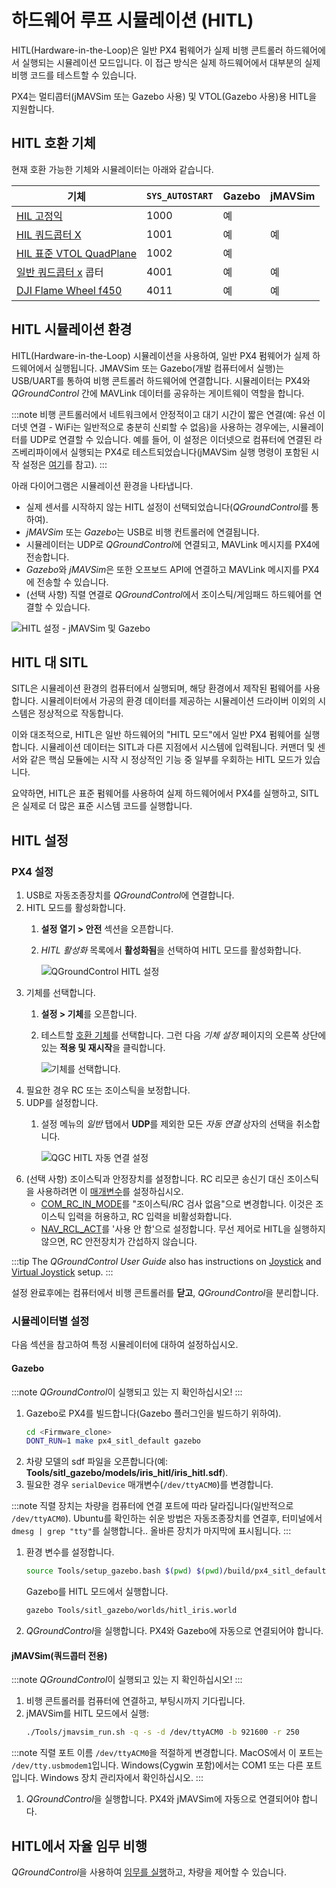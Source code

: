 # 하드웨어 루프 시뮬레이션 \(HITL\)

HITL(Hardware-in-the-Loop)은 일반 PX4 펌웨어가 실제 비행 콘트롤러 하드웨어에서 실행되는 시뮬레이션 모드입니다. 이 접근 방식은 실제 하드웨어에서 대부분의 실제 비행 코드를 테스트할 수 있습니다.

PX4는 멀티콥터(jMAVSim 또는 Gazebo 사용) 및 VTOL(Gazebo 사용)용 HITL을 지원합니다.


<a id="compatible_airframe"></a>

## HITL 호환 기체

현재 호환 가능한 기체와 시뮬레이터는 아래와 같습니다.

| 기체                                                                                                         | `SYS_AUTOSTART` | Gazebo | jMAVSim |
| ---------------------------------------------------------------------------------------------------------- | --------------- | ------ | ------- |
| [HIL 고정익](../airframes/airframe_reference.md#simulation-plane)                                             | 1000            | 예      |         |
| [HIL 쿼드콥터  X](../airframes/airframe_reference.md#copter_simulation_(copter)_hil_quadcopter_x)              | 1001            | 예      | 예       |
| [HIL 표준 VTOL QuadPlane](../airframes/airframe_reference.md#vtol_standard_vtol_hil_standard_vtol_quadplane) | 1002            | 예      |         |
| [일반 쿼드콥터 x](../airframes/airframe_reference.md#copter_quadrotor_x_generic_quadcopter) 콥터                   | 4001            | 예      | 예       |
| [DJI Flame Wheel f450](../airframes/airframe_reference.md#copter_quadrotor_x_dji_f450_w/_dji_escs)         | 4011            | 예      | 예       |


<a id="simulation_environment"></a>

## HITL 시뮬레이션 환경

HITL(Hardware-in-the-Loop) 시뮬레이션을 사용하여, 일반 PX4 펌웨어가 실제 하드웨어에서 실행됩니다. JMAVSim 또는 Gazebo(개발 컴퓨터에서 실행)는 USB/UART를 통하여 비행 콘트롤러 하드웨어에 연결합니다. 시뮬레이터는 PX4와 *QGroundControl* 간에 MAVLink 데이터를 공유하는 게이트웨이 역할을 합니다.

:::note
비행 콘트롤러에서 네트워크에서 안정적이고 대기 시간이 짧은 연결(예: 유선 이더넷 연결 - WiFi는 일반적으로 충분히 신뢰할 수 없음)을 사용하는 경우에는, 시뮬레이터를 UDP로 연결할 수 있습니다. 예를 들어, 이 설정은 이더넷으로 컴퓨터에 연결된 라즈베리파이에서 실행되는 PX4로 테스트되었습니다(jMAVSim 실행 명령이 포함된 시작 설정은 [여기](https://github.com/PX4/PX4-Autopilot/blob/master/posix-configs/rpi/px4_hil.config)를 참고).
:::

아래 다이어그램은 시뮬레이션 환경을 나타냅니다.
* 실제 센서를 시작하지 않는 HITL 설정이 선택되었습니다(*QGroundControl*를 통하여).
* *jMAVSim* 또는 *Gazebo*는 USB로 비행 컨트롤러에 연결됩니다.
* 시뮬레이터는 UDP로 *QGroundControl*에 연결되고, MAVLink 메시지를 PX4에 전송합니다.
* *Gazebo*와 *jMAVSim*은 또한 오프보드 API에 연결하고 MAVLink 메시지를 PX4에 전송할 수 있습니다.
* (선택 사항) 직렬 연결로 *QGroundControl*에서 조이스틱/게임패드 하드웨어를 연결할 수 있습니다.

![HITL 설정 - jMAVSim 및 Gazebo](../../assets/simulation/px4_hitl_overview_jmavsim_gazebo.png)


## HITL 대 SITL

SITL은 시뮬레이션 환경의 컴퓨터에서 실행되며, 해당 환경에서 제작된 펌웨어를 사용합니다. 시뮬레이터에서 가공의 환경 데이터를 제공하는 시뮬레이션 드라이버 이외의 시스템은 정상적으로 작동합니다.

이와 대조적으로, HITL은 일반 하드웨어의 "HITL 모드"에서 일반 PX4 펌웨어를 실행합니다. 시뮬레이션 데이터는 SITL과 다른 지점에서 시스템에 입력됩니다. 커맨더 및 센서와 같은 핵심 모듈에는 시작 시 정상적인 기능 중 일부를 우회하는 HITL 모드가 있습니다.

요약하면, HITL은 표준 펌웨어를 사용하여 실제 하드웨어에서 PX4를 실행하고, SITL은 실제로 더 많은 표준 시스템 코드를 실행합니다.


## HITL 설정

### PX4 설정

1. USB로 자동조종장치를 *QGroundControl*에 연결합니다.
1. HITL 모드를 활성화합니다.
   1. **설정 열기 > 안전** 섹션을 오픈합니다.
   1. *HITL 활성화* 목록에서 **활성화됨**을 선택하여 HITL 모드를 활성화합니다.

      ![QGroundControl HITL 설정](../../assets/gcs/qgc_hitl_config.png)
1. 기체를 선택합니다.
   1. **설정 > 기체**를 오픈합니다.
   1. 테스트할 [호환 기체](#compatible_airframe)를 선택합니다. 그런 다음 *기체 설정* 페이지의 오른쪽 상단에 있는 **적용 및 재시작**을 클릭합니다.

      ![기체를 선택합니다.](../../assets/gcs/qgc_hil_config.png)
1. 필요한 경우 RC 또는 조이스틱을 보정합니다.
1. UDP를 설정합니다.
   1. 설정 메뉴의 *일반* 탭에서 **UDP**를 제외한 모든 *자동 연결* 상자의 선택을 취소합니다.

      ![QGC HITL 자동 연결 설정](../../assets/gcs/qgc_hitl_autoconnect.png)
1. (선택 사항) 조이스틱과 안정장치를 설정합니다. RC 리모콘 송신기 대신 조이스틱을 사용하려면 이 [매개변수](../advanced_config/parameters.md)를 설정하십시오.
   * [COM_RC_IN_MODE](../advanced_config/parameter_reference.md#COM_RC_IN_MODE)를 "조이스틱/RC 검사 없음"으로 변경합니다. 이것은 조이스틱 입력을 허용하고, RC 입력을 비활성화합니다.
   * [NAV_RCL_ACT](../advanced_config/parameter_reference.md#NAV_RCL_ACT)를 '사용 안 함'으로 설정합니다. 무선 제어로 HITL을 실행하지 않으면, RC 안전장치가 간섭하지 않습니다.

:::tip
The *QGroundControl User Guide* also has instructions on [Joystick](https://docs.qgroundcontrol.com/master/en/SetupView/Joystick.html) and [Virtual Joystick](https://docs.qgroundcontrol.com/master/en/SettingsView/VirtualJoystick.html) setup.
:::

설정 완료후에는 컴퓨터에서 비행 콘트롤러를 **닫고**, *QGroundControl*을 분리합니다.

### 시뮬레이터별 설정

다음 섹션을 참고하여 특정 시뮬레이터에 대하여 설정하십시오.

#### Gazebo

:::note
*QGroundControl*이 실행되고 있는 지 확인하십시오!
:::

1. Gazebo로 PX4를 빌드합니다(Gazebo 플러그인을 빌드하기 위하여).
   ```sh
   cd <Firmware_clone>
   DONT_RUN=1 make px4_sitl_default gazebo
   ```
1. 차량 모델의 sdf 파일을 오픈합니다(예: **Tools/sitl_gazebo/models/iris_hitl/iris_hitl.sdf**).
1. 필요한 경우 `serialDevice` 매개변수(`/dev/ttyACM0`)를 변경합니다.

:::note
직렬 장치는 차량을 컴퓨터에 연결 포트에 따라 달라집니다(일반적으로 `/dev/ttyACM0`). Ubuntu를 확인하는 쉬운 방법은 자동조종장치를 연결후, 터미널에서 `dmesg | grep "tty"`를 실행합니다.. 올바른 장치가 마지막에 표시됩니다.
:::

1. 환경 변수를 설정합니다.
   ```sh
   source Tools/setup_gazebo.bash $(pwd) $(pwd)/build/px4_sitl_default
   ```
   Gazebo를 HITL 모드에서 실행합니다.
   ```sh
   gazebo Tools/sitl_gazebo/worlds/hitl_iris.world
   ```
1. *QGroundControl*을 실행합니다. PX4와 Gazebo에 자동으로 연결되어야 합니다.

<a id="jmavsim_hitl_configuration"></a>

#### jMAVSim(쿼드콥터 전용)

:::note
*QGroundControl*이 실행되고 있는 지 확인하십시오!
:::

1. 비행 콘트롤러를 컴퓨터에 연결하고, 부팅시까지 기다립니다.
1. jMAVSim를 HITL 모드에서 실행:
   ```sh
   ./Tools/jmavsim_run.sh -q -s -d /dev/ttyACM0 -b 921600 -r 250
   ```

:::note
직렬 포트 이름 `/dev/ttyACM0`을 적절하게 변경합니다. MacOS에서 이 포트는 `/dev/tty.usbmodem1`입니다. Windows(Cygwin 포함)에서는 COM1 또는 다른 포트입니다. Windows 장치 관리자에서 확인하십시오.
:::
1. *QGroundControl*을 실행합니다. PX4와 jMAVSim에 자동으로 연결되어야 합니다.


## HITL에서 자율 임무 비행

*QGroundControl*을 사용하여 [임무를 실행](https://docs.qgroundcontrol.com/master/en/FlyView/FlyView.html#missions)하고, 차량을 제어할 수 있습니다.
